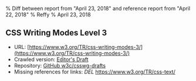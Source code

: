 % Diff between report from "April 23, 2018" and reference report from "April 22, 2018"
% Reffy
% April 23, 2018

## CSS Writing Modes Level 3

- URL: [https://www.w3.org/TR/css-writing-modes-3/](https://www.w3.org/TR/css-writing-modes-3/)
- Crawled version: [Editor's Draft](https://drafts.csswg.org/css-writing-modes-3/)
- Repository: [GitHub w3c/csswg-drafts](https://github.com/w3c/csswg-drafts)
- Missing references for links: *DEL* https://www.w3.org/TR/css-text/


